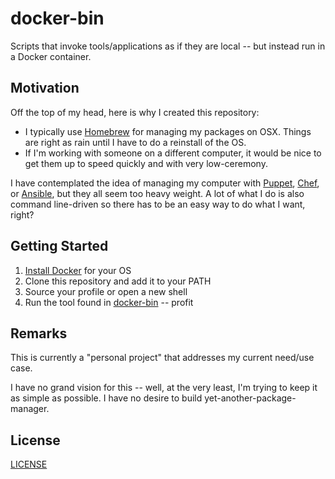 # docker-bin
Scripts that invoke tools/applications as if they are local -- but instead run in a Docker container.

## Motivation
Off the top of my head, here is why I created this repository:

* I typically use [Homebrew](https://brew.sh/) for managing my packages on OSX.  Things are right as rain until I have to do a reinstall of the OS.
* If I'm working with someone on a different computer, it would be nice to get them up to speed quickly and with very low-ceremony.

I have contemplated the idea of managing my computer with [Puppet](https://puppet.com/), [Chef](https://www.chef.io/), or [Ansible](https://www.ansible.com/), but they all seem too heavy weight.  A lot of what I do is also command line-driven so there has to be an easy way to do what I want, right?

## Getting Started

1. [Install Docker](https://www.docker.com/) for your OS
2. Clone this repository and add it to your PATH
3. Source your profile or open a new shell
4. Run the tool found in [docker-bin](https://github.com/lone-cyprus/docker-bin) -- profit

## Remarks
This is currently a "personal project" that addresses my current need/use case. 

I have no grand vision for this -- well, at the very least, I'm trying to keep it as simple as possible.  I have no desire to build yet-another-package-manager.

## License
[LICENSE](LICENSE)
